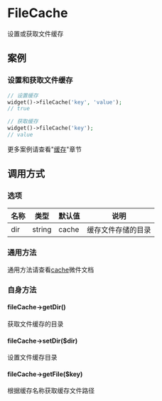 FileCache
=========

设置或获取文件缓存

案例
----

### 设置和获取文件缓存
```php
// 设置缓存
widget()->fileCache('key', 'value');
// true

// 获取缓存
widget()->fileCache('key');
// value
```

更多案例请查看"[缓存](../book/cache.md)"章节

调用方式
--------

### 选项

名称      | 类型   | 默认值    | 说明
----------|--------|-----------|------
dir       | string | cache     | 缓存文件存储的目录

### 通用方法

通用方法请查看[cache](cache.md)微件文档

### 自身方法

#### fileCache->getDir()
获取文件缓存的目录

#### fileCache->setDir($dir)
设置文件缓存目录

#### fileCache->getFile($key)
根据缓存名称获取缓存文件路径
